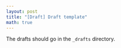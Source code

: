 ```yaml
---
layout: post
title: "[Draft] Draft template"
math: true
---
```

The drafts should go in the `_drafts` directory.
